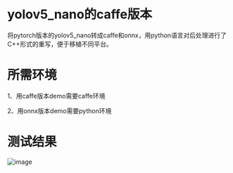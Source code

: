 # yolov5_nano的caffe版本

将pytorch版本的yolov5_nano转成caffe和onnx，用python语言对后处理进行了C++形式的重写，便于移植不同平台。

# 所需环境

1、用caffe版本demo需要caffe环境

2、用onnx版本demo需要python环境

# 测试结果

![image](https://github.com/cqu20160901/yolov5p6_caffe_onnx/blob/master/caffe_yolov5p6/result.jpg)
